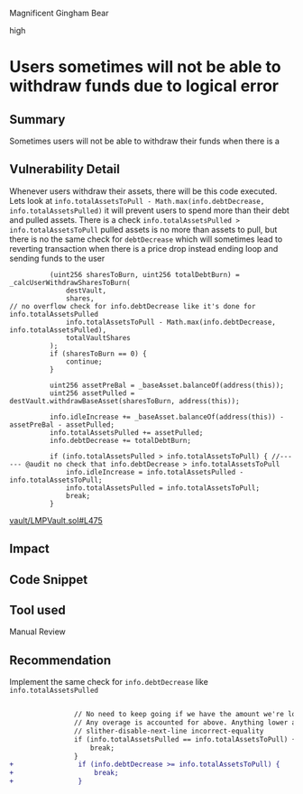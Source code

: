 Magnificent Gingham Bear

high

# Users sometimes will not be able to withdraw funds due to logical error

## Summary
Sometimes users will not be able to withdraw their funds when there is a 
## Vulnerability Detail
Whenever users withdraw their assets, there will be this code executed. Lets look at `info.totalAssetsToPull - Math.max(info.debtDecrease, info.totalAssetsPulled)` it will prevent users to spend more than their debt and pulled assets.
There is a check `info.totalAssetsPulled > info.totalAssetsToPull` pulled assets is no more than assets to pull, but there is no the same check for `debtDecrease` which will sometimes lead to reverting transaction when there is a price drop instead ending loop and sending funds to the user
 
```solidity
          (uint256 sharesToBurn, uint256 totalDebtBurn) = _calcUserWithdrawSharesToBurn(
              destVault,
              shares,
// no overflow check for info.debtDecrease like it's done for info.totalAssetsPulled
              info.totalAssetsToPull - Math.max(info.debtDecrease, info.totalAssetsPulled), 
              totalVaultShares
          );
          if (sharesToBurn == 0) {
              continue;
          }

          uint256 assetPreBal = _baseAsset.balanceOf(address(this));
          uint256 assetPulled = destVault.withdrawBaseAsset(sharesToBurn, address(this));

          info.idleIncrease += _baseAsset.balanceOf(address(this)) - assetPreBal - assetPulled;
          info.totalAssetsPulled += assetPulled;
          info.debtDecrease += totalDebtBurn;

          if (info.totalAssetsPulled > info.totalAssetsToPull) { //------ @audit no check that info.debtDecrease > info.totalAssetsToPull
              info.idleIncrease = info.totalAssetsPulled - info.totalAssetsToPull;
              info.totalAssetsPulled = info.totalAssetsToPull;
              break;
          }
```
[vault/LMPVault.sol#L475](https://github.com/sherlock-audit/2023-06-tokemak/blob/main/v2-core-audit-2023-07-14/src/vault/LMPVault.sol#L475)
## Impact

## Code Snippet

## Tool used

Manual Review

## Recommendation
Implement the same check for `info.debtDecrease` like `info.totalAssetsPulled`
```diff

                // No need to keep going if we have the amount we're looking for
                // Any overage is accounted for above. Anything lower and we need to keep going
                // slither-disable-next-line incorrect-equality
                if (info.totalAssetsPulled == info.totalAssetsToPull) {
                    break;
                }
+                if (info.debtDecrease >= info.totalAssetsToPull) {
+                    break;
+                }
```